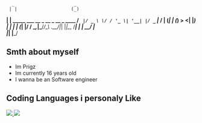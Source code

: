 
      _                      _           
     | |                    (_)          
   __| | _____  ___ __  _ __ _  __ _ ____
  / _` |/ _ \ \/ / '_ \| '__| |/ _` |_  /
 | (_| | (_) >  <| |_) | |  | | (_| |/ / 
  \__,_|\___/_/\_\ .__/|_|  |_|\__, /___|
                 | |            __/ |    
                 |_|           |___/     


## Smth about myself

- Im Prigz
- Im currently 16 years old
- I wanna be an Software engineer

## Coding Languages i personaly Like

<a href="https://www.python.org" target="_blank"> <img src="https://img.icons8.com/color/48/000000/python.png"/> </a> 
<a href="https://learn.microsoft.com/de-de/dotnet/csharp/" target="_blank"> <img src="https://th.bing.com/th/id/OIP.TKEzJMCqUx0hImlLjrN9uQHaHa?rs=1&pid=ImgDetMain"/> </a> 
